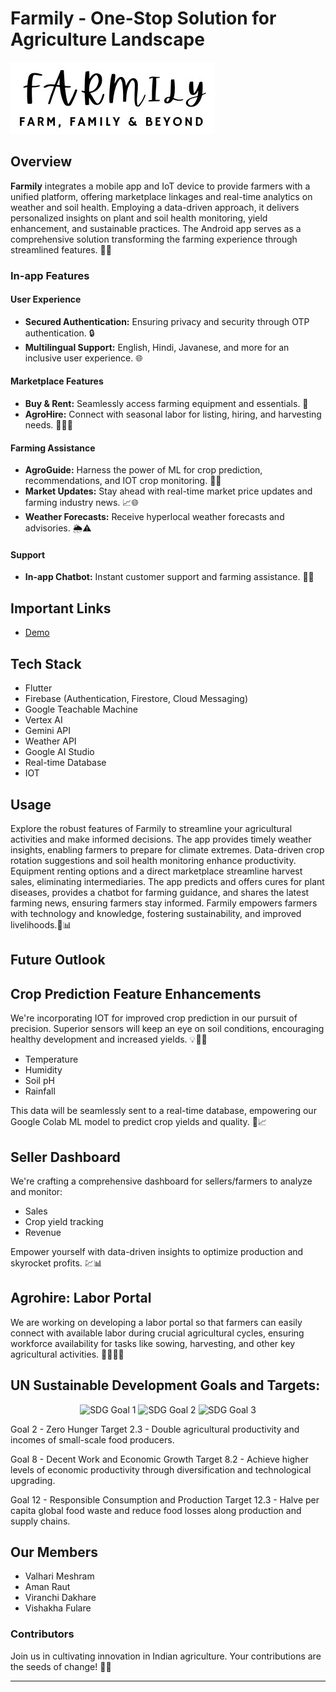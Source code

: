 # Farmily - One-Stop Solution for Agriculture Landscape

![Farmily Logo](assets/Images/logo.jpg)

## Overview

**Farmily** integrates a mobile app and IoT device to provide farmers with a unified platform, offering marketplace linkages and real-time analytics on weather and soil health. Employing a data-driven approach, it delivers personalized insights on plant and soil health monitoring, yield enhancement, and sustainable practices. The Android app serves as a comprehensive solution transforming the farming experience through streamlined features. 🌾🚀

### In-app Features

#### User Experience
- **Secured Authentication:** Ensuring privacy and security through OTP authentication. 🔒
- **Multilingual Support:** English, Hindi, Javanese, and more for an inclusive user experience. 🌐

#### Marketplace Features
- **Buy & Rent:** Seamlessly access farming equipment and essentials. 🛒
- **AgroHire:** Connect with seasonal labor for listing, hiring, and harvesting needs. 👩‍🌾🤝

#### Farming Assistance
- **AgroGuide:** Harness the power of ML for crop prediction, recommendations, and IOT crop monitoring. 🌱🤖
- **Market Updates:** Stay ahead with real-time market price updates and farming industry news. 📈🌐
- **Weather Forecasts:** Receive hyperlocal weather forecasts and advisories. 🌦️⚠️

#### Support
- **In-app Chatbot:** Instant customer support and farming assistance. 🤖💬

## Important Links

- [Demo](https://youtu.be/z6UyvHQPP0A)

## Tech Stack

- Flutter
- Firebase (Authentication, Firestore, Cloud Messaging)
- Google Teachable Machine
- Vertex AI
- Gemini API
- Weather API
- Google AI Studio
- Real-time Database
- IOT 

## Usage

Explore the robust features of Farmily to streamline your agricultural activities and make informed decisions. The app provides timely weather insights, enabling farmers to prepare for climate extremes. Data-driven crop rotation suggestions and soil health monitoring enhance productivity. Equipment renting options and a direct marketplace streamline harvest sales, eliminating intermediaries. The app predicts and offers cures for plant diseases, provides a chatbot for farming guidance, and shares the latest farming news, ensuring farmers stay informed. Farmily empowers farmers with technology and knowledge, fostering sustainability, and improved livelihoods.🌾📊

## Future Outlook

## Crop Prediction Feature Enhancements
We're incorporating IOT for improved crop prediction in our pursuit of precision. Superior sensors will keep an eye on soil conditions, encouraging healthy development and increased yields.
💡🌱🚜
- Temperature
- Humidity
- Soil pH
- Rainfall

This data will be seamlessly sent to a real-time database, empowering our Google Colab ML model to predict crop yields and quality. 🌾📈

## Seller Dashboard

We're crafting a comprehensive dashboard for sellers/farmers to analyze and monitor:
- Sales
- Crop yield tracking
- Revenue

Empower yourself with data-driven insights to optimize production and skyrocket profits. 💹📊

## Agrohire: Labor Portal
We are working on developing a labor portal so that farmers can easily connect with available labor during crucial agricultural cycles, ensuring workforce availability for tasks like sowing, harvesting, and other key agricultural activities. 🧑‍🌾👩‍🌾

## UN Sustainable Development Goals and Targets:

<p align="center">
  <img src="assets/SDG/hunger.png" width="30%" alt="SDG Goal 1">
  <img src="assets/SDG/work.png" width="30%" alt="SDG Goal 2">
  <img src="assets/SDG/conpro.png" width="30%" alt="SDG Goal 3">
</p>

Goal 2 - Zero Hunger
        Target 2.3 - Double agricultural productivity and incomes of small-scale food producers.
        
Goal 8 - Decent Work and Economic Growth
         Target 8.2 - Achieve higher levels of economic productivity through diversification and technological upgrading.
         
Goal 12 - Responsible Consumption and Production
          Target 12.3 - Halve per capita global food waste and reduce food losses along production and supply chains.

## Our Members
- Valhari Meshram 
- Aman Raut
- Viranchi Dakhare
- Vishakha Fulare
            
### Contributors

Join us in cultivating innovation in Indian agriculture. Your contributions are the seeds of change! 🌱🤝

---

